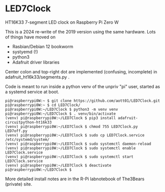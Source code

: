 # LED7Clock
HT16K33 7-segment LED clock on Raspberry Pi Zero W

This is a 2024 re-write of the 2019 version using the same hardware. Lots of things have moved on
- Rasbian/Debian 12 bookworm
- systyemd (!)
- python3
- Adafruit driver libraries

Center colon and top-right dot are implemented (confusing, incomplete) in adafruit_ht16k33/segments.py .

Code is meant to run inside a python venv of the unpriv "pi" user, started as a systemd service at boot.

```
pi@raspberrypi0W:~ $ git clone https://github.com/aott01/LED7Clock.git
pi@raspberrypi0W:~ $ cd LED7Clock/
pi@raspberrypi0W:~/LED7Clock $ python3 -m venv venv
pi@raspberrypi0W:~/LED7Clock $ . venv/bin/activate
(venv) pi@raspberrypi0W:~/LED7Clock $ pip3 install adafruit-circuitpython-ht16k33
(venv) pi@raspberrypi0W:~/LED7Clock $ chmod 755 LED7Clock.py LED7off.py
(venv) pi@raspberrypi0W:~/LED7Clock $ sudo cp LED7Clock.service /etc/systemd/system/
(venv) pi@raspberrypi0W:~/LED7Clock $ sudo systemctl daemon-reload
(venv) pi@raspberrypi0W:~/LED7Clock $ sudo systemctl enable LED7Clock.service
(venv) pi@raspberrypi0W:~/LED7Clock $ sudo systemctl start LED7Clock.service
(venv) pi@raspberrypi0W:~/LED7Clock $ deactivate
pi@raspberrypi0W:~/LED7Clock $ 
```

More detailed install notes are in the R-Pi labnotebook of The3Bears (private) site.
